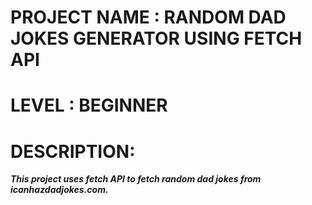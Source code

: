 # PROJECT NAME : RANDOM DAD JOKES GENERATOR USING FETCH API
# LEVEL : BEGINNER
# DESCRIPTION:
***This project uses fetch API to fetch random dad jokes from icanhazdadjokes.com.***

